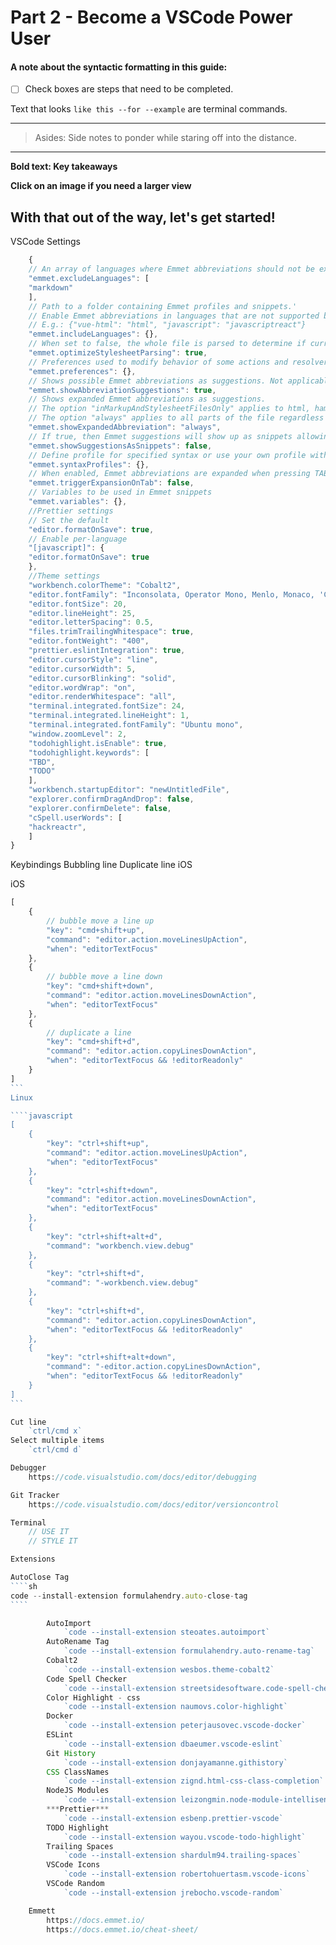 # Part 2 - Become a VSCode Power User

#### A note about the syntactic formatting in this guide:

- [ ] Check boxes are steps that need to be completed.

Text that looks `like this --for --example` are terminal commands.

---

> Asides: Side notes to ponder while staring off into the distance.

---

**Bold text: Key takeaways**

**Click on an image if you need a larger view**

## With that out of the way, let's get started!

VSCode
Settings

```javascript
    {
    // An array of languages where Emmet abbreviations should not be expanded.
    "emmet.excludeLanguages": [
    "markdown"
    ],
    // Path to a folder containing Emmet profiles and snippets.'
    // Enable Emmet abbreviations in languages that are not supported by default. Add a mapping here between the language and emmet supported language.
    // E.g.: {"vue-html": "html", "javascript": "javascriptreact"}
    "emmet.includeLanguages": {},
    // When set to false, the whole file is parsed to determine if current position is valid for expanding Emmet abbreviations. When set to true, only the content around the current position in css/scss/less files is parsed.
    "emmet.optimizeStylesheetParsing": true,
    // Preferences used to modify behavior of some actions and resolvers of Emmet.
    "emmet.preferences": {},
    // Shows possible Emmet abbreviations as suggestions. Not applicable in stylesheets or when emmet.showExpandedAbbreviation is set to "never".
    "emmet.showAbbreviationSuggestions": true,
    // Shows expanded Emmet abbreviations as suggestions.
    // The option "inMarkupAndStylesheetFilesOnly" applies to html, haml, jade, slim, xml, xsl, css, scss, sass, less and stylus.
    // The option "always" applies to all parts of the file regardless of markup/css.
    "emmet.showExpandedAbbreviation": "always",
    // If true, then Emmet suggestions will show up as snippets allowing you to order them as per editor.snippetSuggestions setting.
    "emmet.showSuggestionsAsSnippets": false,
    // Define profile for specified syntax or use your own profile with specific rules.
    "emmet.syntaxProfiles": {},
    // When enabled, Emmet abbreviations are expanded when pressing TAB.
    "emmet.triggerExpansionOnTab": false,
    // Variables to be used in Emmet snippets
    "emmet.variables": {},
    //Prettier settings
    // Set the default
    "editor.formatOnSave": true,
    // Enable per-language
    "[javascript]": {
    "editor.formatOnSave": true
    },
    //Theme settings
    "workbench.colorTheme": "Cobalt2",
    "editor.fontFamily": "Inconsolata, Operator Mono, Menlo, Monaco, 'Courier New', monospace",
    "editor.fontSize": 20,
    "editor.lineHeight": 25,
    "editor.letterSpacing": 0.5,
    "files.trimTrailingWhitespace": true,
    "editor.fontWeight": "400",
    "prettier.eslintIntegration": true,
    "editor.cursorStyle": "line",
    "editor.cursorWidth": 5,
    "editor.cursorBlinking": "solid",
    "editor.wordWrap": "on",
    "editor.renderWhitespace": "all",
    "terminal.integrated.fontSize": 24,
    "terminal.integrated.lineHeight": 1,
    "terminal.integrated.fontFamily": "Ubuntu mono",
    "window.zoomLevel": 2,
    "todohighlight.isEnable": true,
    "todohighlight.keywords": [
    "TBD",
    "TODO"
    ],
    "workbench.startupEditor": "newUntitledFile",
    "explorer.confirmDragAndDrop": false,
    "explorer.confirmDelete": false,
    "cSpell.userWords": [
    "hackreactr",
    ]
}
```

Keybindings
Bubbling line
Duplicate line
iOS

iOS

`````javascript
[
    {
        // bubble move a line up
        "key": "cmd+shift+up",
        "command": "editor.action.moveLinesUpAction",
        "when": "editorTextFocus"
    },
    {
        // bubble move a line down
        "key": "cmd+shift+down",
        "command": "editor.action.moveLinesDownAction",
        "when": "editorTextFocus"
    },
    {
        // duplicate a line
        "key": "cmd+shift+d",
        "command": "editor.action.copyLinesDownAction",
        "when": "editorTextFocus && !editorReadonly"
    }
]
```
Linux

````javascript
[
    {
        "key": "ctrl+shift+up",
        "command": "editor.action.moveLinesUpAction",
        "when": "editorTextFocus"
    },
    {
        "key": "ctrl+shift+down",
        "command": "editor.action.moveLinesDownAction",
        "when": "editorTextFocus"
    },
    {
        "key": "ctrl+shift+alt+d",
        "command": "workbench.view.debug"
    },
    {
        "key": "ctrl+shift+d",
        "command": "-workbench.view.debug"
    },
    {
        "key": "ctrl+shift+d",
        "command": "editor.action.copyLinesDownAction",
        "when": "editorTextFocus && !editorReadonly"
    },
    {
        "key": "ctrl+shift+alt+down",
        "command": "-editor.action.copyLinesDownAction",
        "when": "editorTextFocus && !editorReadonly"
    }
]
```

Cut line
    `ctrl/cmd x`
Select multiple items
    `ctrl/cmd d`

Debugger
    https://code.visualstudio.com/docs/editor/debugging

Git Tracker
    https://code.visualstudio.com/docs/editor/versioncontrol

Terminal
    // USE IT
    // STYLE IT

Extensions

AutoClose Tag
````sh
code --install-extension formulahendry.auto-close-tag
````

        AutoImport
            `code --install-extension steoates.autoimport`
        AutoRename Tag
            `code --install-extension formulahendry.auto-rename-tag`
        Cobalt2
            `code --install-extension wesbos.theme-cobalt2`
        Code Spell Checker
            `code --install-extension streetsidesoftware.code-spell-checker`
        Color Highlight - css
            `code --install-extension naumovs.color-highlight`
        Docker
            `code --install-extension peterjausovec.vscode-docker`
        ESLint
            `code --install-extension dbaeumer.vscode-eslint`
        Git History
            `code --install-extension donjayamanne.githistory`
        CSS ClassNames
            `code --install-extension zignd.html-css-class-completion`
        NodeJS Modules
            `code --install-extension leizongmin.node-module-intellisense`
        ***Prettier***
            `code --install-extension esbenp.prettier-vscode`
        TODO Highlight
            `code --install-extension wayou.vscode-todo-highlight`
        Trailing Spaces
            `code --install-extension shardulm94.trailing-spaces`
        VSCode Icons
            `code --install-extension robertohuertasm.vscode-icons`
        VSCode Random
            `code --install-extension jrebocho.vscode-random`

    Emmett
        https://docs.emmet.io/
        https://docs.emmet.io/cheat-sheet/
`````
